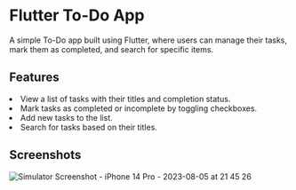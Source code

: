 # Flutter To-Do App

A simple To-Do app built using Flutter, where users can manage their tasks, mark them as completed, and search for specific items.

## Features

<li>View a list of tasks with their titles and completion status.</li>
<li>Mark tasks as completed or incomplete by toggling checkboxes.</li>
<li>Add new tasks to the list.</li>
<li>Search for tasks based on their titles.</li>

## Screenshots

![Simulator Screenshot - iPhone 14 Pro - 2023-08-05 at 21 45 26](https://github.com/thiagobgarc/Todo-Flutter-App/assets/117615425/c2cff7a4-6aab-428d-9896-e60e6b55e6ad)
